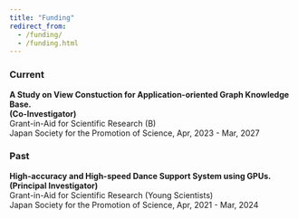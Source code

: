 ```yaml
---
title: "Funding"
redirect_from: 
  - /funding/
  - /funding.html
---
```



### Current
**A Study on View Constuction for Application-oriented Graph Knowledge Base.**<br /> 
**(Co-Investigator)**<br /> 
Grant-in-Aid for Scientific Research (B)<br />
Japan Society for the Promotion of Science, Apr, 2023 - Mar, 2027



### Past
**High-accuracy and High-speed Dance Support System using GPUs.**<br />
**(Principal Investigator)**<br />
Grant-in-Aid for Scientific Research (Young Scientists)<br />
Japan Society for the Promotion of Science, Apr, 2021 - Mar, 2024
